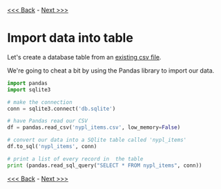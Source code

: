 [<<< Back](8-innerjoin.md) - [Next >>>](10-usefulqueries.md)

# Import data into table

Let's create a database table from an [existing csv file](https://github.com/GCDigitalFellows/nypl_data/blob/master/nypl_items.csv).

We're going to cheat a bit by using the Pandas library to import our data.

```python
import pandas
import sqlite3

# make the connection
conn = sqlite3.connect('db.sqlite')

# have Pandas read our CSV
df = pandas.read_csv('nypl_items.csv', low_memory=False)

# convert our data into a SQlite table called 'nypl_items'
df.to_sql('nypl_items', conn)

# print a list of every record in  the table
print (pandas.read_sql_query("SELECT * FROM nypl_items", conn))
```

[<<< Back](8-innerjoin.md) - [Next >>>](10-usefulqueries.md)
